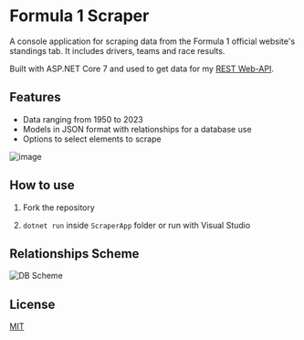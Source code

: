 # Formula 1 Scraper

A console application for scraping data from the Formula 1 official website's standings tab. It includes drivers, teams and race results.

Built with ASP.NET Core 7 and used to get data for my [REST Web-API](https://github.com/Michcic7/F1WebAPI).

## Features

- Data ranging from 1950 to 2023
- Models in JSON format with relationships for a database use
- Options to select elements to scrape

![image](https://github.com/Michcic7/F1Scraper/assets/108612062/25b99a31-7614-4442-97b5-11efe5eb4e8c)


## How to use

1. Fork the repository
  
2. `dotnet run` inside `ScraperApp` folder or run with Visual Studio
  

## Relationships Scheme
![DB Scheme](https://github.com/Michcic7/F1Scraper/assets/108612062/8efd704c-528d-45e4-8c36-ef00b28c2ee2)

## License
[MIT](https://choosealicense.com/licenses/mit/)
